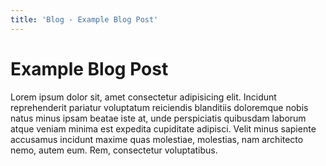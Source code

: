 ```yaml
---
title: 'Blog - Example Blog Post'
---
```


# Example Blog Post
Lorem ipsum dolor sit, amet consectetur adipisicing elit. Incidunt reprehenderit pariatur voluptatum reiciendis blanditiis doloremque nobis natus minus ipsam beatae iste at, unde perspiciatis quibusdam laborum atque veniam minima est expedita cupiditate adipisci. Velit minus sapiente accusamus incidunt maxime quas molestiae, molestias, nam architecto nemo, autem eum. Rem, consectetur voluptatibus.